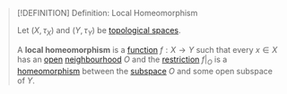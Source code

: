 >[!DEFINITION] Definition: Local Homeomorphism
>
>Let $(X, \tau_X)$ and $(Y,\tau_Y)$ be [topological spaces](../Topological%20Space.md).
>
>A **local homeomorphism** is a [function](../../../Analysis/Functions/Function.md) $f: X \to Y$ such that every $x \in X$ has an [open](../Open%20Sets/Open%20Subset.md) [neighbourhood](../Neighbourhoods.md) $O$ and the [restriction](../../../Analysis/Functions/Restriction.md) $f\big|_O$ is a [homeomorphism](Homeomorphism.md) between the [subspace](../Subspaces/Topological%20Subspace.md) $O$ and some open subspace of $Y$.
>